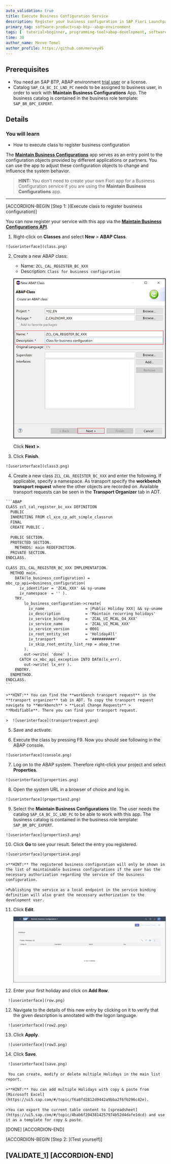 ```yaml
---
auto_validation: true
title: Execute Business Configuration Service
description: Register your business configuration in SAP Fiori Launchpad.
primary_tag: software-product>sap-btp--abap-environment
tags: [  tutorial>beginner, programming-tool>abap-development, software-product>sap-business-technology-platform ]
time: 30
author_name: Merve Temel
author_profile: https://github.com/mervey45
---
```


## Prerequisites  
- You need an SAP BTP, ABAP environment [trial user](abap-environment-trial-onboarding) or a license.
- Catalog `SAP_CA_BC_IC_LND_PC` needs to be assigned to business user, in order to work with **Maintain Business Configurations** App. The business catalog is contained in the business role template: `SAP_BR_BPC_EXPERT`.  

## Details
### You will learn  
- How to execute class to register business configuration


The **[Maintain Business Configurations](https://help.sap.com/viewer/65de2977205c403bbc107264b8eccf4b/Cloud/en-US/76384d8e68e646d6ae5ce8977412cbb4.html)** app serves as an entry point to the configuration objects provided by different applications or partners. You can use the app to adjust these configuration objects to change and influence the system behavior.


>**HINT:** You don't need to create your own Fiori app for a Business Configuration service if you are using the **Maintain Business Configurations** app.

---

[ACCORDION-BEGIN [Step 1: ](Execute class to register business configuration)]

You can now register your service with this app via the **[Maintain Business Configurations API](https://help.sap.com/viewer/65de2977205c403bbc107264b8eccf4b/Cloud/en-US/508d406ac92043dba95f694144803c26.html)**.

  1. Right-click on **Classes** and select **New** > **ABAP Class**.

    ![userinterface](class.png)


  2. Create a new ABAP class:
     - Name: `ZCL_CAL_REGISTER_BC_XXX`
     - Description: `Class for business configuration`

     ![userinterface](class2.png)

      Click **Next >**.

  3.  Click **Finish**.

    ![userinterface](class3.png)


  4. Create a new class `ZCL_CAL_REGISTER_BC_XXX` and enter the following. If applicable, specify a namespace. As transport specify the **workbench transport request** where the other objects are recorded on. Available transport requests can be seen in the **Transport Organizer** tab in ADT.

    ```ABAP
    CLASS zcl_cal_register_bc_xxx DEFINITION
      PUBLIC
      INHERITING FROM cl_xco_cp_adt_simple_classrun
      FINAL
      CREATE PUBLIC .

      PUBLIC SECTION.
      PROTECTED SECTION.
        METHODS: main REDEFINITION.
      PRIVATE SECTION.
    ENDCLASS.

    CLASS ZCL_CAL_REGISTER_BC_XXX IMPLEMENTATION.
      METHOD main.
        DATA(lo_business_configuration) = mbc_cp_api=>business_configuration(
          iv_identifier = 'ZCAL_XXX' && sy-uname
          iv_namespace  = '' ).
        TRY.
            lo_business_configuration->create(
              iv_name                  = |Public Holiday XXX| && sy-uname
              iv_description           = 'Maintain recurring holidays'
              iv_service_binding       = 'ZCAL_UI_MCAL_O4_XXX'
              iv_service_name          = 'ZCAL_UI_MCAL_XXX'
              iv_service_version       = 0001
              iv_root_entity_set       = 'HolidayAll'
              iv_transport             = '##########'
              iv_skip_root_entity_list_rep = abap_true
            ).
            out->write( 'done' ).
          CATCH cx_mbc_api_exception INTO DATA(lx_err).
            out->write( lx_err ).
        ENDTRY.
      ENDMETHOD.
    ENDCLASS.
    ```

    >**HINT:** You can find the **workbench transport request** in the **transport organizer** tab in ADT. To copy the transport request navigate to **Workbench** > **Local Change Requests** > **Modifiable**. There you can find your transport request.

    >  ![userinterface](transportrequest.png)


  5. Save and activate.

  6. Execute the class by pressing F9. Now you should see following in the ABAP console.

    ![userinterface](console.png)

  7. Log on to the ABAP system. Therefore right-click your project and select **Properties**.

    ![userinterface](properties.png)

  8. Open the system URL in a browser of choice and log in.

    ![userinterface](properties2.png)

  9. Select the **Maintain Business Configurations** tile. The user needs the catalog `SAP_CA_BC_IC_LND_PC` to be able to work with this app. The business catalog is contained in the business role template: `SAP_BR_BPC_EXPERT`.

    ![userinterface](properties3.png)

 10. Click **Go** to see your result. Select the entry you registered.

    ![userinterface](properties4.png)

    >**HINT:** The registered business configuration will only be shown in the list of maintainable business configurations if the user has the necessary authorization regarding the service of the business configuration.

    >Publishing the service as a local endpoint in the service binding definition will also grant the necessary authorization to the development user.

  11. Click **Edit**.

      ![userinterface](edit.png)

  12. Enter your first holiday and click on **Add Row**.

     ![userinterface](row.png)

  12. Navigate to the details of this new entry by clicking on it to verify that the given description is annotated with the logon language.

     ![userinterface](row2.png)

  13. Click **Apply**.

     ![userinterface](row3.png)

  14. Click **Save**.

     ![userinterface](save.png)

     You can create, modify or delete multiple Holidays in the main list report.

    >**HINT:** You can add multiple Holidays with copy & paste from [Microsoft Excel](https://ui5.sap.com/#/topic/f6a8fd2812d9442a9bba2f6fb296c42e).

    >You can export the current table content to [spreadsheet](https://ui5.sap.com/#/topic/4bab6f2043814257974b52d4dafe1dcd) and use it as a template for copy & paste.

[DONE]
[ACCORDION-END]

[ACCORDION-BEGIN [Step 2: ](Test yourself)]

[VALIDATE_1]
[ACCORDION-END]
---
